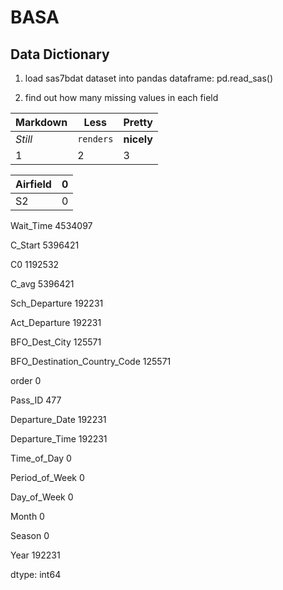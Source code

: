 # BASA

Data Dictionary
---
1. load sas7bdat dataset into pandas dataframe: pd.read_sas()

2. find out how many missing values in each field

Markdown | Less | Pretty
--- | --- | ---
*Still* | `renders` | **nicely**
1 | 2 | 3

Airfield |                             0
---|---
S2     |                               0

Wait_Time                       4534097

C_Start                         5396421

C0                              1192532

C_avg                           5396421

Sch_Departure                    192231

Act_Departure                    192231

BFO_Dest_City                    125571

BFO_Destination_Country_Code     125571

order                                 0

Pass_ID                             477

Departure_Date                   192231

Departure_Time                   192231

Time_of_Day                           0

Period_of_Week                        0

Day_of_Week                           0

Month                                 0

Season                                0

Year                             192231

dtype: int64
